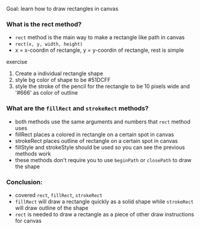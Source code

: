Goal: learn how to draw rectangles in canvas

### What is the rect method?
- `rect` method is the main way to make a rectangle like path in canvas
- `rect(x, y, width, height)` 
- x = x-coordin of rectangle, y = y-coordin of rectangle, rest is simple

exercise 
1. Create a individual rectangle shape 
2. style bg color of shape to be #51DCFF
3. style the stroke of the pencil for the rectangle to be 10 pixels wide and '#666' as color of outline

### What are the `fillRect` and `strokeRect` methods?
- both methods use the same arguments and numbers that `rect` method uses
- fillRect places a colored in rectangle on a certain spot in canvas
- strokeRect places outline of rectangle on a certain spot in canvas
- fillStyle and strokeStyle should be used so you can see the previous methods work 
- these methods don't require you to use `beginPath` or `closePath` to draw the shape

### Conclusion:
- covered `rect`, `fillRect`, `strokeRect`
- `fillRect` will draw a rectangle quickly as a solid shape while `strokeRect` will draw outline of the shape
- `rect` is needed to draw a rectangle as a piece of other draw instructions for canvas